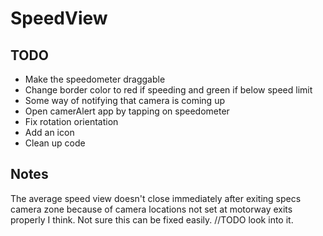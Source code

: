 # SpeedView

TODO
----
- Make the speedometer draggable
- Change border color to red if speeding and green if below speed limit
- Some way of notifying that camera is coming up
- Open camerAlert app by tapping on speedometer
- Fix rotation orientation
- Add an icon
- Clean up code

Notes
-----
The average speed view doesn't close immediately after exiting specs camera zone because of camera locations not set at motorway exits properly I think. Not sure this can be fixed easily. //TODO look into it.

